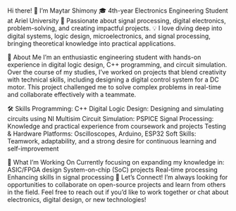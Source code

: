 Hi there! 👋 I’m Maytar Shimony
🎓 4th-year Electronics Engineering Student at Ariel University
🔧 Passionate about signal processing, digital electronics, problem-solving, and creating impactful projects.
💡 I love diving deep into digital systems, logic design, microelectronics, and signal processing, bringing theoretical knowledge into practical applications.

📜 About Me
I’m an enthusiastic engineering student with hands-on experience in digital logic design, C++ programming, and circuit simulation. Over the course of my studies, I’ve worked on projects that blend creativity with technical skills, including designing a digital control system for a DC motor. This project challenged me to solve complex problems in real-time and collaborate effectively with a teammate.

🛠️ Skills
Programming: C++
Digital Logic Design: Designing and simulating circuits using NI Multisim
Circuit Simulation: PSPICE
Signal Processing: Knowledge and practical experience from coursework and projects
Testing & Hardware Platforms: Oscilloscopes, Arduino, ESP32
Soft Skills: Teamwork, adaptability, and a strong desire for continuous learning and self-improvement

🚀 What I’m Working On
Currently focusing on expanding my knowledge in:
ASIC/FPGA design
System-on-chip (SoC) projects
Real-time processing
Enhancing skills in signal processing
🤝 Let’s Connect!
I’m always looking for opportunities to collaborate on open-source projects and learn from others in the field. Feel free to reach out if you’d like to work together or chat about electronics, digital design, or new technologies!

